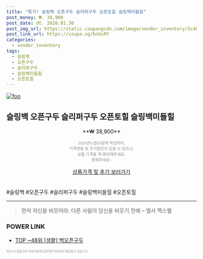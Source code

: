 ```yaml
--- 
title: "특가! 슬링백 오픈구두 슬리퍼구두 오픈토힐 슬링백미들힐" 
post_money: ₩. 38,900 
post_date: dt. 2020.01.30 
post_img_url: https://static.coupangcdn.com/image/vendor_inventory/5c40/21f8b54412e7afb28678026feada7ebe6c6961b549c4c45557f3b55417ba.jpg 
post_link_url: https://coupa.ng/bnGsRY 
categories: 
  - vendor_inventory 
tags: 
  - 슬링백 
  - 오픈구두 
  - 슬리퍼구두 
  - 슬링백미들힐 
  - 오픈토힐 
--- 
```

[![foo](https://static.coupangcdn.com/image/vendor_inventory/5c40/21f8b54412e7afb28678026feada7ebe6c6961b549c4c45557f3b55417ba.jpg)](https://coupa.ng/bnGsRY) 

## 슬링백 오픈구두 슬리퍼구두 오픈토힐 슬링백미들힐 
<p style="text-align: center;">**₩ 38,900**</p> 
<p style="text-align: center;"><span style="color: #898c8f; font-family: Georgia,Times,serif; font-size: 0.75em;">2020년01월30일에 작성되어, <br>가격변동 및 추가할인이 있을 수 있으니,<br> 상품 가격을 꼭!확인해주세요.<br>행복하세요~</span> 
</p>	 
<div markdown="0" style="text-align: center;"><a href="https://coupa.ng/bnGsRY" class="btn btn--success">상품가격 및 후기 보러가기</a></div> 
<br><br> 
  #슬링백 #오픈구두 #슬리퍼구두 #슬링백미들힐 #오픈토힐 
<hr> 

> 먼저 자신을 비웃어라. 다른 사람이 당신을 비웃기 전에  – 엘사 맥스웰 


### POWER LINK

* <a href="https://blog.naver.com/an0733/221789778856" target="_blank"> TOP ~48위 [생활] 백오픈구두</a>

<span style="color: #898c8f; font-family: Georgia,Times,serif; font-size: 0.55em;">파트너스활동으로 작성자에게 일정액의 커미션이 제공될수 있습니다.</span> 
